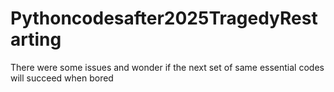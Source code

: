 # Pythoncodesafter2025TragedyRestarting
There were some issues and wonder if the next set of same essential codes will succeed when bored

